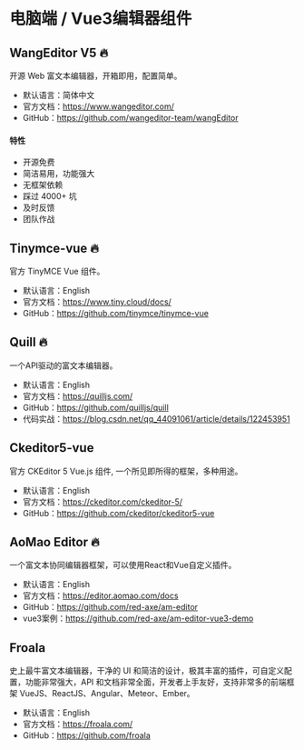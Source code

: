 # 电脑端 / Vue3编辑器组件

## WangEditor V5 🔥

开源 Web 富文本编辑器，开箱即用，配置简单。

- 默认语言：简体中文
- 官方文档：https://www.wangeditor.com/
- GitHub：https://github.com/wangeditor-team/wangEditor

#### 特性

- 开源免费
- 简洁易用，功能强大
- 无框架依赖
- 踩过 4000+ 坑
- 及时反馈
- 团队作战

## Tinymce-vue 🔥

官方 TinyMCE Vue 组件。

- 默认语言：English
- 官方文档：https://www.tiny.cloud/docs/
- GitHub：https://github.com/tinymce/tinymce-vue

## Quill 🔥

一个API驱动的富文本编辑器。

- 默认语言：English
- 官方文档：https://quilljs.com/
- GitHub：https://github.com/quilljs/quill
- 代码实战：https://blog.csdn.net/qq_44091061/article/details/122453951

## Ckeditor5-vue

官方 CKEditor 5 Vue.js 组件, 一个所见即所得的框架，多种用途。

- 默认语言：English
- 官方文档：https://ckeditor.com/ckeditor-5/
- GitHub：https://github.com/ckeditor/ckeditor5-vue

## AoMao Editor 🔥

一个富文本协同编辑器框架，可以使用React和Vue自定义插件。

- 默认语言：English
- 官方文档：https://editor.aomao.com/docs
- GitHub：https://github.com/red-axe/am-editor
- vue3案例：https://github.com/red-axe/am-editor-vue3-demo

## Froala

史上最牛富文本编辑器，干净的 UI 和简洁的设计，极其丰富的插件，可自定义配置，功能非常强大，API 和文档非常全面，开发者上手友好，支持非常多的前端框架 VueJS、ReactJS、Angular、Meteor、Ember。

- 默认语言：English
- 官方文档：https://froala.com/
- GitHub：https://github.com/froala